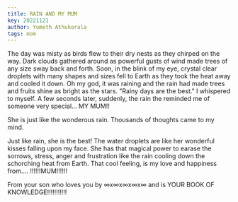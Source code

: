 ```yaml
---
title: RAIN AND MY MUM
key: 20221121
author: Yumeth Athukorala
tags: mom
---
```


The day was misty as birds flew to their dry nests as they chirped on the way. Dark clouds gathered around as powerful gusts of wind made trees of any size sway back and forth. Soon, in the blink of my eye, crystal clear droplets with many shapes and sizes fell to Earth as they took the heat away and cooled it down. Oh my god, it was raining and the rain had made trees and fruits shine as bright as the stars. "Rainy days are the best." I whispered to myself. A few seconds later, suddenly, the rain the reminded me of someone very special…  MY MUM!!

She is just like the wonderous rain. Thousands of thoughts came to my mind.

Just like rain, she is the best! The water droplets are like her wonderful kisses falling upon my face. She has that magical power to earase the sorrows, stress, anger and frustration like the rain cooling down the schorching heat from Earth. That cool feeling, is my love and happiness from....
!!!!!!MUM!!!!!!

From your son who loves you by ∞x∞x∞x∞x∞ and is
YOUR BOOK OF KNOWLEDGE!!!!!!!!!!!
